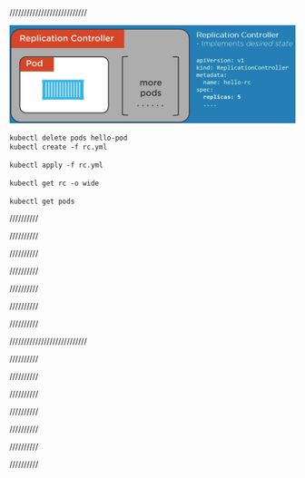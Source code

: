 


## 

///////////////////////////

![ReplicationController](./pics/ReplicationController.jpg)

```
kubectl delete pods hello-pod
kubectl create -f rc.yml

kubectl apply -f rc.yml

kubectl get rc -o wide

kubectl get pods
```


//////////

//////////

//////////

//////////

//////////

//////////

//////////



///////////////////////////

//////////

//////////

//////////

//////////

//////////

//////////

//////////
